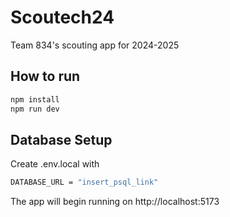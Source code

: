 # Scoutech24

Team 834's scouting app for 2024-2025

## How to run

```bash
npm install
npm run dev
```
## Database Setup
Create .env.local with
```bash
DATABASE_URL = "insert_psql_link"
```
The app will begin running on http://localhost:5173
